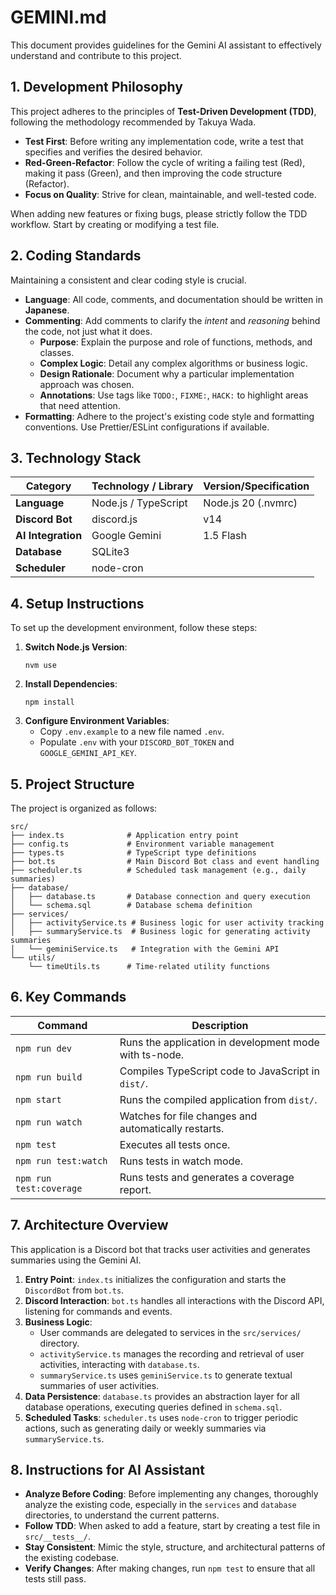# GEMINI.md

This document provides guidelines for the Gemini AI assistant to effectively understand and contribute to this project.

## 1. Development Philosophy

This project adheres to the principles of **Test-Driven Development (TDD)**, following the methodology recommended by Takuya Wada.

- **Test First**: Before writing any implementation code, write a test that specifies and verifies the desired behavior.
- **Red-Green-Refactor**: Follow the cycle of writing a failing test (Red), making it pass (Green), and then improving the code structure (Refactor).
- **Focus on Quality**: Strive for clean, maintainable, and well-tested code.

When adding new features or fixing bugs, please strictly follow the TDD workflow. Start by creating or modifying a test file.

## 2. Coding Standards

Maintaining a consistent and clear coding style is crucial.

- **Language**: All code, comments, and documentation should be written in **Japanese**.
- **Commenting**: Add comments to clarify the *intent* and *reasoning* behind the code, not just what it does.
  - **Purpose**: Explain the purpose and role of functions, methods, and classes.
  - **Complex Logic**: Detail any complex algorithms or business logic.
  - **Design Rationale**: Document why a particular implementation approach was chosen.
  - **Annotations**: Use tags like `TODO:`, `FIXME:`, `HACK:` to highlight areas that need attention.
- **Formatting**: Adhere to the project's existing code style and formatting conventions. Use Prettier/ESLint configurations if available.

## 3. Technology Stack

| Category          | Technology / Library | Version/Specification |
| ----------------- | -------------------- | --------------------- |
| **Language**      | Node.js / TypeScript | Node.js 20 (.nvmrc)   |
| **Discord Bot**   | discord.js           | v14                   |
| **AI Integration**| Google Gemini        | 1.5 Flash             |
| **Database**      | SQLite3              |                       |
| **Scheduler**     | node-cron            |                       |

## 4. Setup Instructions

To set up the development environment, follow these steps:

1.  **Switch Node.js Version**:
    ```shell
    nvm use
    ```
2.  **Install Dependencies**:
    ```shell
    npm install
    ```
3.  **Configure Environment Variables**:
    - Copy `.env.example` to a new file named `.env`.
    - Populate `.env` with your `DISCORD_BOT_TOKEN` and `GOOGLE_GEMINI_API_KEY`.

## 5. Project Structure

The project is organized as follows:

```
src/
├── index.ts              # Application entry point
├── config.ts             # Environment variable management
├── types.ts              # TypeScript type definitions
├── bot.ts                # Main Discord Bot class and event handling
├── scheduler.ts          # Scheduled task management (e.g., daily summaries)
├── database/
│   ├── database.ts       # Database connection and query execution
│   └── schema.sql        # Database schema definition
├── services/
│   ├── activityService.ts # Business logic for user activity tracking
│   ├── summaryService.ts  # Business logic for generating activity summaries
│   └── geminiService.ts   # Integration with the Gemini API
└── utils/
    └── timeUtils.ts      # Time-related utility functions
```

## 6. Key Commands

| Command                 | Description                                        |
| ----------------------- | -------------------------------------------------- |
| `npm run dev`           | Runs the application in development mode with ts-node. |
| `npm run build`         | Compiles TypeScript code to JavaScript in `dist/`.   |
| `npm start`             | Runs the compiled application from `dist/`.        |
| `npm run watch`         | Watches for file changes and automatically restarts. |
| `npm test`              | Executes all tests once.                           |
| `npm run test:watch`    | Runs tests in watch mode.                          |
| `npm run test:coverage` | Runs tests and generates a coverage report.        |

## 7. Architecture Overview

This application is a Discord bot that tracks user activities and generates summaries using the Gemini AI.

1.  **Entry Point**: `index.ts` initializes the configuration and starts the `DiscordBot` from `bot.ts`.
2.  **Discord Interaction**: `bot.ts` handles all interactions with the Discord API, listening for commands and events.
3.  **Business Logic**:
    - User commands are delegated to services in the `src/services/` directory.
    - `activityService.ts` manages the recording and retrieval of user activities, interacting with `database.ts`.
    - `summaryService.ts` uses `geminiService.ts` to generate textual summaries of user activities.
4.  **Data Persistence**: `database.ts` provides an abstraction layer for all database operations, executing queries defined in `schema.sql`.
5.  **Scheduled Tasks**: `scheduler.ts` uses `node-cron` to trigger periodic actions, such as generating daily or weekly summaries via `summaryService.ts`.

## 8. Instructions for AI Assistant

- **Analyze Before Coding**: Before implementing any changes, thoroughly analyze the existing code, especially in the `services` and `database` directories, to understand the current patterns.
- **Follow TDD**: When asked to add a feature, start by creating a test file in `src/__tests__/`.
- **Stay Consistent**: Mimic the style, structure, and architectural patterns of the existing codebase.
- **Verify Changes**: After making changes, run `npm test` to ensure that all tests still pass.
